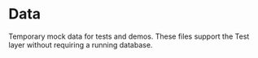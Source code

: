 # Data

Temporary mock data for tests and demos. These files support the Test layer
without requiring a running database.

